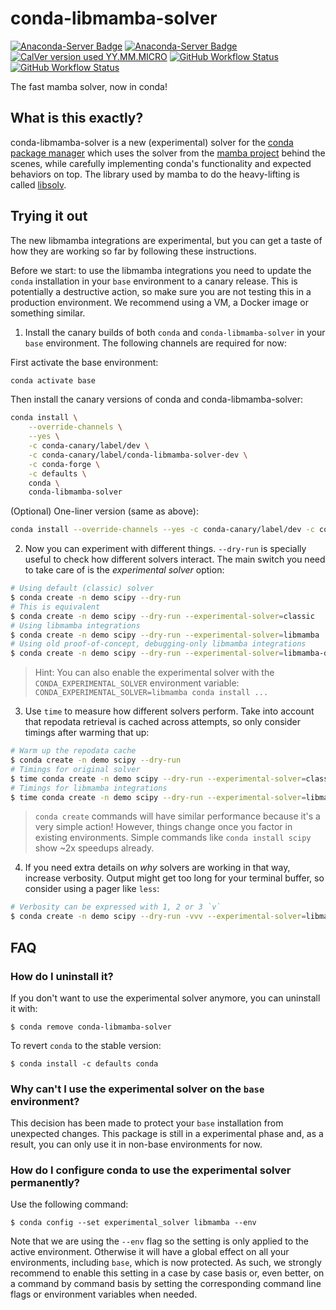 # conda-libmamba-solver

[![Anaconda-Server Badge](https://anaconda.org/conda-canary/conda-libmamba-solver/badges/version.svg)](https://anaconda.org/conda-canary/conda-libmamba-solver)
[![Anaconda-Server Badge](https://anaconda.org/conda-canary/conda-libmamba-solver/badges/latest_release_date.svg)](https://anaconda.org/conda-canary/conda-libmamba-solver)
[![CalVer version used YY.MM.MICRO](https://img.shields.io/badge/calver-YY.MM.MICRO-22bfda.svg?style=flat-square)](https://calver.org)
[![GitHub Workflow Status](https://img.shields.io/github/workflow/status/conda-incubator/conda-libmamba-solver/CI?label=CI&logo=github&style=flat-square)](https://github.com/conda-incubator/conda-libmamba-solver/actions/workflows/ci.yml)
[![GitHub Workflow Status](https://img.shields.io/github/workflow/status/conda-incubator/conda-libmamba-solver/Canary%20builds?label=Canary%20builds&logo=github&style=flat-square)](https://github.com/conda-incubator/conda-libmamba-solver/actions/workflows/builds-canary.yaml)

The fast mamba solver, now in conda!

## What is this exactly?

conda-libmamba-solver is a new (experimental) solver for the
[conda package manager](https://docs.conda.io/) which uses the solver from the
[mamba project](https://mamba.readthedocs.io/) behind the scenes, while
carefully implementing conda's functionality and expected behaviors on top.
The library used by mamba to do the heavy-lifting is called [libsolv](https://github.com/openSUSE/libsolv).

## Trying it out

The new libmamba integrations are experimental, but you can get a taste of how they are working
so far by following these instructions.

Before we start: to use the libmamba integrations you need to update the `conda` installation
in your `base` environment to a canary release. This is potentially a destructive action, so
make sure you are not testing this in a production environment. We recommend using a VM, a Docker
image or something similar.

1. Install the canary builds of both `conda` and `conda-libmamba-solver` in your `base` environment.
The following channels are required for now:

First activate the base environment:
```bash
conda activate base
```

Then install the canary versions of conda and conda-libmamba-solver:
```bash
conda install \
    --override-channels \
    --yes \
    -c conda-canary/label/dev \
    -c conda-canary/label/conda-libmamba-solver-dev \
    -c conda-forge \
    -c defaults \
    conda \
    conda-libmamba-solver
```

(Optional) One-liner version (same as above):
```bash
conda install --override-channels --yes -c conda-canary/label/dev -c conda-canary/label/conda-libmamba-solver-dev -c conda-forge -c defaults conda conda-libmamba-solver
```

2. Now you can experiment with different things. `--dry-run` is specially useful to check how
different solvers interact. The main switch you need to take care of is the _experimental solver_
option:

```bash
# Using default (classic) solver
$ conda create -n demo scipy --dry-run
# This is equivalent
$ conda create -n demo scipy --dry-run --experimental-solver=classic
# Using libmamba integrations
$ conda create -n demo scipy --dry-run --experimental-solver=libmamba
# Using old proof-of-concept, debugging-only libmamba integrations
$ conda create -n demo scipy --dry-run --experimental-solver=libmamba-draft
```

> Hint: You can also enable the experimental solver with the `CONDA_EXPERIMENTAL_SOLVER`
> environment variable: `CONDA_EXPERIMENTAL_SOLVER=libmamba conda install ...`

3. Use `time` to measure how different solvers perform. Take into account that repodata
retrieval is cached across attempts, so only consider timings after warming that up:

```bash
# Warm up the repodata cache
$ conda create -n demo scipy --dry-run
# Timings for original solver
$ time conda create -n demo scipy --dry-run --experimental-solver=classic
# Timings for libmamba integrations
$ time conda create -n demo scipy --dry-run --experimental-solver=libmamba
```

> `conda create` commands will have similar performance because it's a very simple action! However,
> things change once you factor in existing environments. Simple commands like `conda install scipy`
> show ~2x speedups already.

4. If you need extra details on _why_ solvers are working in that way, increase verbosity. Output
might get too long for your terminal buffer, so consider using a pager like `less`:

```bash
# Verbosity can be expressed with 1, 2 or 3 `v`
$ conda create -n demo scipy --dry-run -vvv --experimental-solver=libmamba  2>&1 | less
```

## FAQ

### How do I uninstall it?

If you don't want to use the experimental solver anymore, you can uninstall it with:

```
$ conda remove conda-libmamba-solver
```

To revert `conda` to the stable version:

```
$ conda install -c defaults conda
```

### Why can't I use the experimental solver on the `base` environment?

This decision has been made to protect your `base` installation from unexpected changes. This
package is still in a experimental phase and, as a result, you can only use it in non-base
environments for now.

### How do I configure conda to use the experimental solver permanently?

Use the following command:

```
$ conda config --set experimental_solver libmamba --env
```

Note that we are using the `--env` flag so the setting is only applied to the active
environment. Otherwise it will have a global effect on all your environments, including `base`,
which is now protected. As such, we strongly recommend to enable this setting in a case by case
basis or, even better, on a command by command basis by setting the corresponding command line flags
or environment variables when needed.

